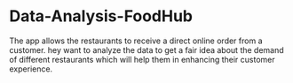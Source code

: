 # Data-Analysis-FoodHub
The app allows the restaurants to receive a direct online order from a customer. hey want to analyze the data to get a fair idea about the demand of different restaurants which will help them in enhancing their customer experience. 
